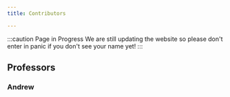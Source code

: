 ```yaml
---
title: Contributors

---
```


:::caution Page in Progress
We are still updating the website so please don't enter in panic if you don't
see your name yet!
:::

## Professors

### Andrew


